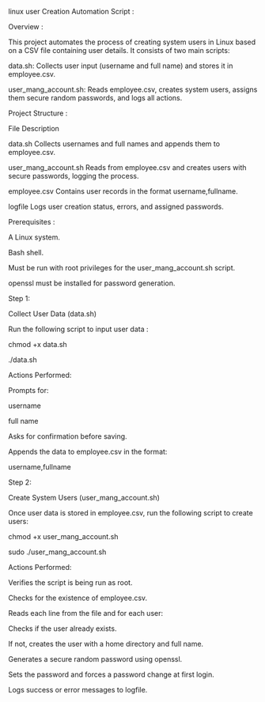 linux user Creation Automation Script :


Overview :


This project automates the process of creating system users in Linux based on a CSV file containing user details. It consists of two main scripts:

data.sh: Collects user input (username and full name) and stores it in employee.csv.

user_mang_account.sh: Reads employee.csv, creates system users, assigns them secure random passwords, and logs all actions.

Project Structure :

File	Description

data.sh	Collects usernames and full names and appends them to employee.csv.

user_mang_account.sh Reads from employee.csv and creates users with secure passwords, logging the process.

employee.csv	Contains user records in the format username,fullname.

logfile	Logs user creation status, errors, and assigned passwords.

Prerequisites :

A Linux system.

Bash shell.

Must be run with root privileges for the user_mang_account.sh script.

openssl must be installed for password generation.

 Step 1:
 
 Collect User Data (data.sh)
 
Run the following script to input user data :

chmod +x data.sh

./data.sh

Actions Performed:

Prompts for:

username

full name

Asks for confirmation before saving.

Appends the data to employee.csv in the format:

username,fullname

Step 2:

Create System Users (user_mang_account.sh)

Once user data is stored in employee.csv, run the following script to create users:

chmod +x user_mang_account.sh

sudo ./user_mang_account.sh

Actions Performed:

Verifies the script is being run as root.

Checks for the existence of employee.csv.

Reads each line from the file and for each user:

Checks if the user already exists.

If not, creates the user with a home directory and full name.

Generates a secure random password using openssl.

Sets the password and forces a password change at first login.

Logs success or error messages to logfile.

